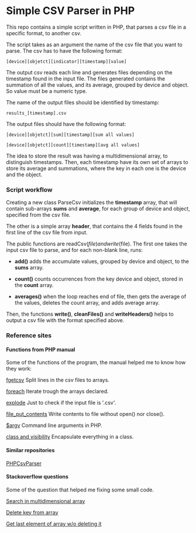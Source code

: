 # Simple CSV Parser in PHP

This repo contains a simple script written in PHP, that parses a csv file in 
a specific format, to another csv.

The script takes as an argument the name of the csv file that you want to 
parse. The csv has to have the following format:

```
[device][objetct][indicator][timestamp][value]
```

The output csv reads each line and generates files depending on the timestamp 
found in the input file. The files generated contains the summation of all 
the values, and its average, grouped by device and object. So value must be a 
numeric type.

The name of the output files should be identified by timestamp:

```
results_[timestamp].csv
```

The output files should have the following format:

```
[device][objetct][sum][timestamp][sum all values]
```
```
[device][objetct][count][timestamp][avg all values]
```

The idea to store the result was having a multidimensional array, to 
distinguish timestamps. Then, each timestamp have its own set of arrays to 
store its average and summations, where the key in each one is the device and 
the object.

### Script workflow

Creating a new class ParseCsv initializes the **timestamp** array, that will 
contain sub-arrays **sums** and **average**, for each group of device and 
object, specified from the csv file.

The other is a simple array **header**, that contains the 4 fields found in the 
first line of the csv file from input.

The public functions are readCsv($file) and write($file). The first one takes 
the input csv file to parse, and for each non-blank line, runs:

* **add()** adds the accumulate values, grouped by device and object, to the 
**sums** array.

* **count()** counts occurrences from the key device and object, stored in the 
**count** array.

* **averages()** when the loop reaches end of file, then gets the average of 
the values, deletes the count array, and adds average array.

Then, the functions **write()**, **cleanFiles()** and **writeHeaders()** helps 
to output a csv file with the format specified above.

### Reference sites

#### Functions from PHP manual

Some of the functions of the program, the manual helped me to know how they 
work:

[fgetcsv](http://php.net/manual/en/function.fgetcsv.php)
Split lines in the csv files to arrays.

[foreach](http://php.net/manual/en/control-structures.foreach.php)
Iterate trough the arrays declared.

[explode](http://php.net/manual/en/function.explode.php)
Just to check if the input file is '.csv'.

[file\_put\_contents](http://php.net/manual/en/function.file-put-contents.php)
Write contents to file without open() nor close().

[$argv](http://php.net/manual/en/reserved.variables.argv.php)
Command line arguments in PHP.

[class and visibility](http://php.net/manual/en/language.oop5.late-static-bindings.php)
Encapsulate everything in a class.

#### Similar repositories

[PHPCsvParser](https://github.com/kzykhys/PHPCsvParser)

#### Stackoverflow questions

Some of the question that helped me fixing some small code.

[Search in multidimensional array](https://stackoverflow.com/questions/8102221/php-multidimensional-array-searching-find-key-by-specific-value)

[Delete key from array](https://stackoverflow.com/questions/5450148/php-remove-key-from-associative-array)

[Get last element of array w/o deleting it](https://stackoverflow.com/questions/3687358/whats-the-best-way-to-get-the-last-element-of-an-array-without-deleting-it)
